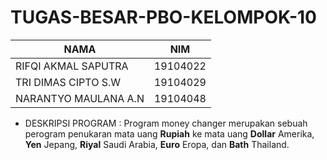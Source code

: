 # TUGAS-BESAR-PBO-KELOMPOK-10

| NAMA | NIM |
|--|--|
| RIFQI AKMAL SAPUTRA  | 19104022 
| TRI DIMAS CIPTO S.W  | 19104029
| NARANTYO MAULANA A.N | 19104048

- DESKRIPSI PROGRAM :
Program money changer merupakan sebuah perogram penukaran mata uang **Rupiah** ke mata uang **Dollar** Amerika, **Yen** Jepang, **Riyal** Saudi Arabia, **Euro** Eropa, dan **Bath** Thailand.

